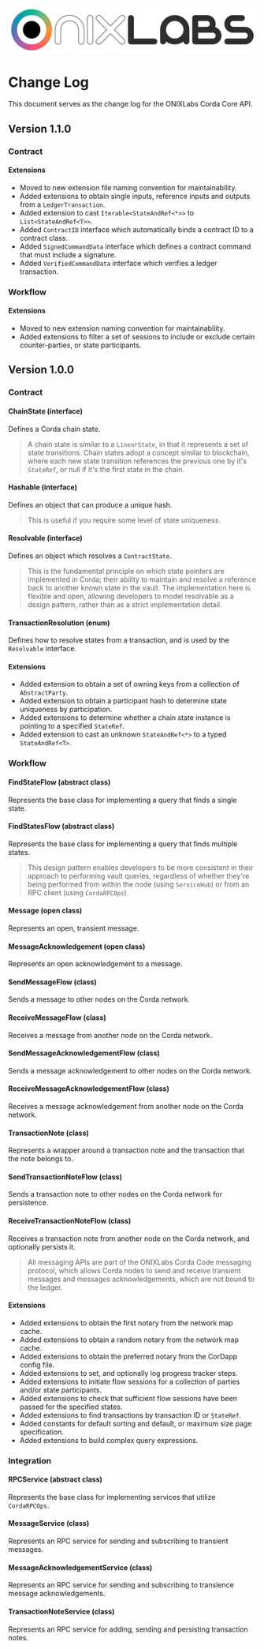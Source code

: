 ![ONIX Labs](https://raw.githubusercontent.com/onix-labs/onix-labs.github.io/master/content/logo/master_full_md.png)

# Change Log

This document serves as the change log for the ONIXLabs Corda Core API.

## Version 1.1.0

### Contract

#### Extensions

-   Moved to new extension file naming convention for maintainability.
-   Added extensions to obtain single inputs, reference inputs and outputs from a `LedgerTransaction`.
-   Added extension to cast `Iterable<StateAndRef<*>>` to `List<StateAndRef<T>>`.
-   Added `ContractID` interface which automatically binds a contract ID to a contract class.
-   Added `SignedCommandData` interface which defines a contract command that must include a signature.
-   Added `VerifiedCommandData` interface which verifies a ledger transaction.

### Workflow

#### Extensions

-   Moved to new extension naming convention for maintainability.
-   Added extensions to filter a set of sessions to include or exclude certain counter-parties, or state participants.

## Version 1.0.0

### Contract

#### ChainState (interface)

Defines a Corda chain state. 

>   A chain state is similar to a `LinearState`, in that it represents a set of state transitions. Chain states adopt a concept similar to blockchain, where each new state transition references the previous one by it's `StateRef`, or null if it's the first state in the chain.

#### Hashable (interface)

Defines an object that can produce a unique hash. 

>   This is useful if you require some level of state uniqueness.

#### Resolvable (interface)

Defines an object which resolves a `ContractState`. 

>   This is the fundamental principle on which state pointers are implemented in Corda; their ability to maintain and resolve a reference back to another known state in the vault. The implementation here is flexible and open, allowing developers to model resolvable as a design pattern, rather than as a strict implementation detail.

#### TransactionResolution (enum)

Defines how to resolve states from a transaction, and is used by the `Resolvable` interface.

#### Extensions

-   Added extension to obtain a set of owning keys from a collection of `AbstractParty`.
-   Added extension to obtain a participant hash to determine state uniqueness by participation.
-   Added extensions to determine whether a chain state instance is pointing to a specified `StateRef`.
-   Added extension to cast an unknown `StateAndRef<*>` to a typed `StateAndRef<T>`.

### Workflow

#### FindStateFlow (abstract class)

Represents the base class for implementing a query that finds a single state.

#### FindStatesFlow (abstract class)

Represents the base class for implementing a query that finds multiple states.

>   This design pattern enables developers to be more consistent in their approach to performing vault queries, regardless of whether they're being performed from within the node (using `ServiceHub`) or from an RPC client (using `CordaRPCOps`).

#### Message (open class)

Represents an open, transient message.

#### MessageAcknowledgement (open class)

Represents an open acknowledgement to a message.

#### SendMessageFlow (class)

Sends a message to other nodes on the Corda network.

#### ReceiveMessageFlow (class)

Receives a message from another node on the Corda network.

#### SendMessageAcknowledgementFlow (class)

Sends a message acknowledgement to other nodes on the Corda network.

#### ReceiveMessageAcknowledgementFlow (class)

Receives a message acknowledgement from another node on the Corda network.

#### TransactionNote (class)

Represents a wrapper around a transaction note and the transaction that the note belongs to.

#### SendTransactionNoteFlow (class)

Sends a transaction note to other nodes on the Corda network for persistence.

#### ReceiveTransactionNoteFlow (class)

Receives a transaction note from another node on the Corda network, and optionally persists it.

>   All messaging APIs are part of the ONIXLabs Corda Code messaging protocol, which allows Corda nodes to send and receive transient messages and messages acknowledgements, which are not bound to the ledger.

#### Extensions

-   Added extensions to obtain the first notary from the network map cache.
-   Added extensions to obtain a random notary from the network map cache.
-   Added extensions to obtain the preferred notary from the CorDapp config file.
-   Added extensions to set, and optionally log progress tracker steps.
-   Added extensions to initiate flow sessions for a collection of parties and/or state participants.
-   Added extensions to check that sufficient flow sessions have been passed for the specified states.
-   Added extensions to find transactions by transaction ID or `StateRef`.
-   Added constants for default sorting and default, or maximum size page specification.
-   Added extensions to  build complex query expressions.

### Integration

#### RPCService (abstract class)

Represents the base class for implementing services that utilize `CordaRPCOps`.

#### MessageService (class)

Represents an RPC service for sending and subscribing to transient messages.

#### MessageAcknowledgementService (class)

Represents an RPC service for sending and subscribing to transience message acknowledgements.

#### TransactionNoteService (class)

Represents an RPC service for adding, sending and persisting transaction notes.




